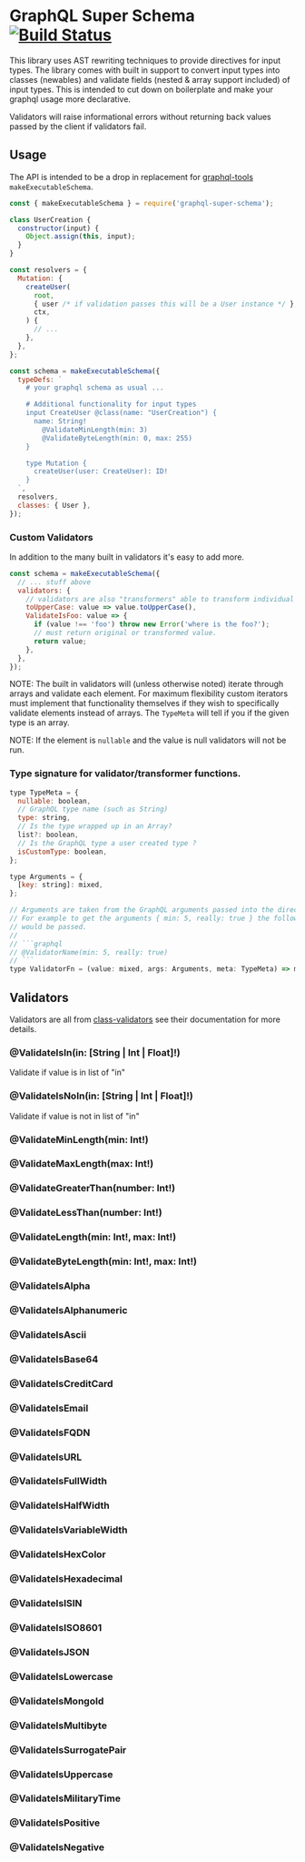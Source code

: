 # GraphQL Super Schema [![Build Status](https://travis-ci.org/ConduitVC/graphql-super-schema.svg?branch=master)](https://travis-ci.org/ConduitVC/graphql-super-schema)

This library uses AST rewriting techniques to provide directives for input types. The library comes with built in support to convert input types into classes (newables) and validate fields (nested & array support included) of input types. This is intended to cut down on boilerplate and make your graphql usage more declarative.

Validators will raise informational errors without returning back values passed by the client if validators fail.

## Usage

The API is intended to be a drop in replacement for [graphql-tools](https://github.com/apollographql/graphql-tools) `makeExecutableSchema`.

```js
const { makeExecutableSchema } = require('graphql-super-schema');

class UserCreation {
  constructor(input) {
    Object.assign(this, input);
  }
}

const resolvers = {
  Mutation: {
    createUser(
      root,
      { user /* if validation passes this will be a User instance */ },
      ctx,
    ) {
      // ...
    },
  },
};

const schema = makeExecutableSchema({
  typeDefs: `
    # your graphql schema as usual ...

    # Additional functionality for input types
    input CreateUser @class(name: "UserCreation") {
      name: String!
        @ValidateMinLength(min: 3)
        @ValidateByteLength(min: 0, max: 255)
    }

    type Mutation {
      createUser(user: CreateUser): ID!
    }
  `,
  resolvers,
  classes: { User },
});
```

### Custom Validators

In addition to the many built in validators it's easy to add more.

```js
const schema = makeExecutableSchema({
  // ... stuff above
  validators: {
    // validators are also "transformers" able to transform individual field values.
    toUpperCase: value => value.toUpperCase(),
    ValidateIsFoo: value => {
      if (value !== 'foo') throw new Error('where is the foo?');
      // must return original or transformed value.
      return value;
    },
  },
});
```

NOTE: The built in validators will (unless otherwise noted) iterate through arrays and validate each element. For maximum flexibility custom iterators must implement that functionality themselves if they wish to specifically validate elements instead of arrays. The `TypeMeta` will tell if you if the given type is an array.

NOTE: If the element is `nullable` and the value is null validators will not be run.

### Type signature for validator/transformer functions.

````js
type TypeMeta = {
  nullable: boolean,
  // GraphQL type name (such as String)
  type: string,
  // Is the type wrapped up in an Array?
  list?: boolean,
  // Is the GraphQL type a user created type ?
  isCustomType: boolean,
};

type Arguments = {
  [key: string]: mixed,
};

// Arguments are taken from the GraphQL arguments passed into the directive.
// For example to get the arguments { min: 5, really: true } the following
// would be passed.
//
// ```graphql
// @ValidatorName(min: 5, really: true)
// ```
type ValidatorFn = (value: mixed, args: Arguments, meta: TypeMeta) => mixed;
````

## Validators

Validators are all from [class-validators](https://github.com/typestack/class-validator#manual-validation) see their documentation for more details.

### @ValidateIsIn(in: [String | Int | Float]!)

Validate if value is in list of "in"

### @ValidateIsNoIn(in: [String | Int | Float]!)

Validate if value is not in list of "in"

### @ValidateMinLength(min: Int!)

### @ValidateMaxLength(max: Int!)

### @ValidateGreaterThan(number: Int!)

### @ValidateLessThan(number: Int!)

### @ValidateLength(min: Int!, max: Int!)

### @ValidateByteLength(min: Int!, max: Int!)

### @ValidateIsAlpha

### @ValidateIsAlphanumeric

### @ValidateIsAscii

### @ValidateIsBase64

### @ValidateIsCreditCard

### @ValidateIsEmail

### @ValidateIsFQDN

### @ValidateIsURL

### @ValidateIsFullWidth

### @ValidateIsHalfWidth

### @ValidateIsVariableWidth

### @ValidateIsHexColor

### @ValidateIsHexadecimal

### @ValidateIsISIN

### @ValidateIsISO8601

### @ValidateIsJSON

### @ValidateIsLowercase

### @ValidateIsMongoId

### @ValidateIsMultibyte

### @ValidateIsSurrogatePair

### @ValidateIsUppercase

### @ValidateIsMilitaryTime

### @ValidateIsPositive

### @ValidateIsNegative

